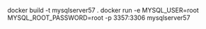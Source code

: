 docker build -t mysqlserver57 .
docker run -e MYSQL_USER=root MYSQL_ROOT_PASSWORD=root -p 3357:3306 mysqlserver57